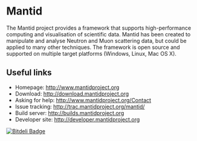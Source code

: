 Mantid
======

The Mantid project provides a framework that supports high-performance computing and visualisation of scientific data. Mantid has been created to manipulate and analyse Neutron and Muon scattering data, but could be applied to many other techniques. The framework is open source and supported on multiple target platforms (Windows, Linux, Mac OS X).

Useful links
------------
 * Homepage: http://www.mantidproject.org
 * Download: http://download.mantidproject.org
 * Asking for help: http://www.mantidproject.org/Contact
 * Issue tracking: http://trac.mantidproject.org/mantid/
 * Build server: http://builds.mantidproject.org
 * Developer site: http://developer.mantidproject.org

[![Bitdeli Badge](https://d2weczhvl823v0.cloudfront.net/mantidproject/mantid/trend.png)](https://bitdeli.com/free "Bitdeli Badge")
